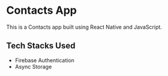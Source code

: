 # Contacts App
This is a Contacts app built using React Native and JavaScript.
## Tech Stacks Used 
* Firebase Authentication
* Async Storage
